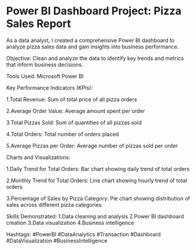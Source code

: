 # Power BI Dashboard Project: Pizza Sales Report
As a data analyst, I created a comprehensive Power BI dashboard to analyze pizza sales data and gain insights into business performance.

Objective: Clean and analyze the data to identify key trends and metrics that inform business decisions.

Tools Used:
Microsoft Power BI

Key Performance Indicators (KPIs):

1.Total Revenue: Sum of total price of all pizza orders

2.Average Order Value: Average amount spent per order

3.Total Pizzas Sold: Sum of quantities of all pizzas sold

4.Total Orders: Total number of orders placed

5.Average Pizzas per Order: Average number of pizzas sold per order

Charts and Visualizations:

1.Daily Trend for Total Orders: Bar chart showing daily trend of total orders

2.Monthly Trend for Total Orders: Line chart showing hourly trend of total orders

3.Percentage of Sales by Pizza Category: Pie chart showing distribution of sales across different pizza categories

Skills Demonstrated:
1.Data cleaning and analysis
2.Power BI dashboard creation
3.Data visualization
4.Business intelligence

Hashtags: #PowerBI #DataAnalytics #Transaction #Dashboard #DataVisualization #BusinessIntelligence

